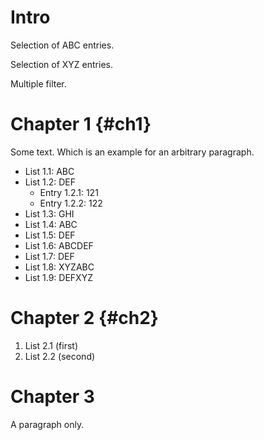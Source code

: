 # Intro

Selection of ABC entries.

<!--
#data-list /Chapter*/List *
#filter value(): *ABC*
-->

Selection of XYZ entries.

<!--
#data-list /Chapter*/List *
#filter value(): *XYZ*
-->

Multiple filter.

<!--
#data-list /Chapter*/List *
#filter value(): *E*
#filter value(): *B*
-->

# Chapter 1 {#ch1}

Some text.
Which is an example for an arbitrary paragraph.

* List 1.1: ABC
* List 1.2: DEF
    + Entry 1.2.1: 121
    + Entry 1.2.2: 122
* List 1.3: GHI
* List 1.4: ABC
* List 1.5: DEF
* List 1.6: ABCDEF
* List 1.7: DEF
* List 1.8: XYZABC
* List 1.9: DEFXYZ

# Chapter 2 {#ch2}

1. List 2.1 (first)
2. List 2.2 (second)

# Chapter 3

A paragraph only.
